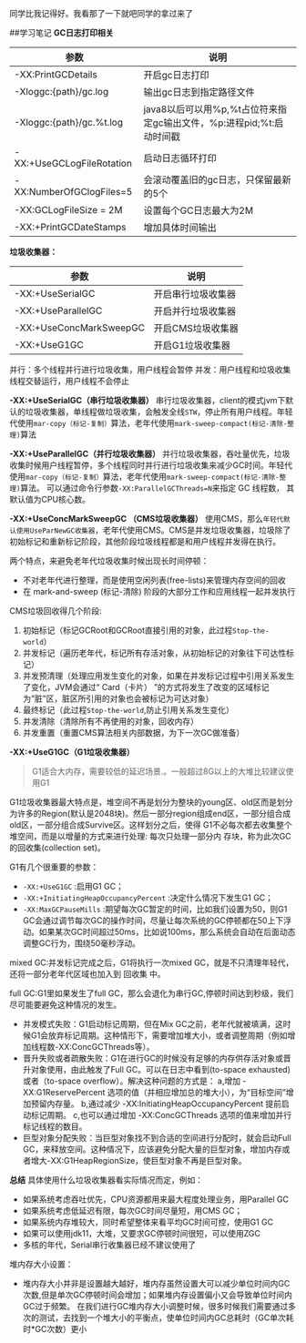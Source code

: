 同学比我记得好。我看那了一下就吧同学的拿过来了

##学习笔记 **GC日志打印相关**

| 参数                      | 说明                                                         |
| ------------------------- | ------------------------------------------------------------ |
| -XX:PrintGCDetails        | 开启gc日志打印                                               |
| -Xloggc:{path}/gc.log     | 输出gc日志到指定路径文件                                     |
| -Xloggc:{path}/gc.%t.log  | java8以后可以用%p,%t占位符来指定gc输出文件，%p:进程pid;%t:启动时间戳 |
| -XX:+UseGCLogFileRotation | 启动日志循环打印                                             |
| -XX:NumberOfGClogFiles=5  | 会滚动覆盖旧的gc日志，只保留最新的5个                        |
| -XX:GCLogFileSize = 2M    | 设置每个GC日志最大为2M                                       |
| -XX:+PrintGCDateStamps    | 增加具体时间输出                                             |

**垃圾收集器：**

| 参数                    | 说明               |
| ----------------------- | ------------------ |
| -XX:+UseSerialGC        | 开启串行垃圾收集器 |
| -XX:+UseParallelGC      | 开启并行垃圾收集器 |
| -XX:+UseConcMarkSweepGC | 开启CMS垃圾收集器  |
| -XX:+UseG1GC            | 开启G1垃圾收集器   |

并行：多个线程并行进行垃圾收集，用户线程会暂停 并发：用户线程和垃圾收集线程交替运行，用户线程不会停止

**-XX:+UseSerialGC（串行垃圾收集器）** 串行垃圾收集器，client的模式jvm下默认的垃圾收集器，单线程做垃圾收集，会触发全线`STW`，停止所有用户线程。年轻代使用`mar-copy（标记-复制）`算法，老年代使用`mark-sweep-compact(标记-清除-整理)`算法

**-XX:+UseParallelGC（并行垃圾收集器）** 并行垃圾收集器，吞吐量优先，垃圾收集时候用户线程暂停，多个线程同时并行进行垃圾收集来减少GC时间。年轻代使用`mar-copy（标记-复制）`算法，老年代使用`mark-sweep-compact(标记-清除-整理)`算法。 可以通过命令行参数`-XX:ParallelGCThreads=N`来指定 GC 线程数， 其默认值为CPU核心数。

**-XX:+UseConcMarkSweepGC （CMS垃圾收集器）** 使用CMS，那么`年轻代默认使用UseParNewGC收集器`，老年代使用CMS。CMS是并发垃圾收集器，垃圾除了初始标记和重新标记阶段，其他阶段垃圾线程都是和用户线程并发得在执行。

两个特点，来避免老年代垃圾收集时候出现长时间停顿：

- 不对老年代进行整理，而是使用空闲列表(free-lists)来管理内存空间的回收
- 在 mark-and-sweep (标记-清除) 阶段的大部分工作和应用线程一起并发执行

CMS垃圾回收得几个阶段:

1. 初始标记（标记GCRoot和GCRoot直接引用的对象，此过程`Stop-the-world`）
2. 并发标记（遍历老年代，标记所有存活对象，从初始标记的对象往下可达性标记）
3. 并发预清理（处理应用发生变化的对象，如果在并发标记过程中引用关系发生了变化，JVM会通过“ Card（卡片） ”的方式将发生了改变的区域标记为“脏”区，脏区所引用的对象也会被标记为可达对象）
4. 最终标记（此过程`Stop-the-world`,防止引用关系发生变化）
5. 并发清除（清除所有不再使用的对象，回收内存）
6. 并发重置（重置CMS算法相关内部数据，为下一次GC做准备）

**-XX:+UseG1GC（G1垃圾收集器）**

> G1适合大内存，需要较低的延迟场景.。一般超过8G以上的大堆比较建议使用G1

G1垃圾收集器最大特点是，堆空间不再是划分为整块的young区、old区而是划分为许多的Region(默认是2048块)。然后一部分region组成end区，一部分组合成old区，一部分组合成Survive区。这样划分之后，使得 G1不必每次都去收集整个堆空间，而是以增量的方式来进行处理: 每次只处理一部分内 存块，称为此次GC的回收集(collection set)。

G1有几个很重要的参数：

- `-XX:+UseG1GC` :启用G1 GC；
- `-XX:+InitiatingHeapOccupancyPercent` :决定什么情况下发生G1 GC；
- `-XX:MaxGCPauseMills` :期望每次GC暂定的时间，比如我们设置为50，则G1 GC会通过调节每次GC的操作时间，尽量让每次系统的GC停顿都在50上下浮动。如果某次GC时间超过50ms，比如说100ms，那么系统会自动在后面动态调整GC行为，围绕50毫秒浮动。

mixed GC:并发标记完成之后，G1将执行一次mixed GC，就是不只清理年轻代，还将一部分老年代区域也加入到 回收集 中。

full GC:G1里如果发生了full GC，那么会退化为串行GC,停顿时间达到秒级，我们尽可能要避免这种情况的发生。

- 并发模式失败：G1启动标记周期，但在Mix GC之前，老年代就被填满，这时候G1会放弃标记周期。这种情形下，需要增加堆大小，或者调整周期（例如增加线程数-XX:ConcGCThreads等）。
- 晋升失败或者疏散失败：G1在进行GC的时候没有足够的内存供存活对象或晋升对象使用，由此触发了Full GC。可以在日志中看到(to-space exhausted)或者（to-space overflow）。解决这种问题的方式是： a,增加 -XX:G1ReservePercent 选项的值（并相应增加总的堆大小），为“目标空间”增加预留内存量。 b,通过减少 -XX:InitiatingHeapOccupancyPercent 提前启动标记周期。 c,也可以通过增加 -XX:ConcGCThreads 选项的值来增加并行标记线程的数目。
- 巨型对象分配失败：当巨型对象找不到合适的空间进行分配时，就会启动Full GC，来释放空间。这种情况下，应该避免分配大量的巨型对象，增加内存或者增大-XX:G1HeapRegionSize，使巨型对象不再是巨型对象。

**总结** 具体使用什么垃圾收集器看实际情况而定，例如：

- 如果系统考虑吞吐优先，CPU资源都用来最大程度处理业务，用Parallel GC
- 如果系统考虑低延迟有限，每次GC时间尽量短，用CMS GC；
- 如果系统内存堆较大，同时希望整体来看平均GC时间可控，使用G1 GC
- 如果可以使用jdk11，大堆，又要求GC停顿时间很短，可以使用ZGC
- 多核的年代，Serial串行收集器已经不建议使用了

堆内存大小设置：

- 堆内存大小并非是设置越大越好，堆内存虽然设置大可以减少单位时间内GC次数,但是单次GC停顿时间会增加；如果堆内存设置偏小又会导致单位时间内GC过于频繁。 在我们进行GC堆内存大小调整时候，很多时候我们需要通过多次的测试，去找到一个堆大小的平衡点，使单位时间内GC总耗时（GC单次耗时*GC次数）更小